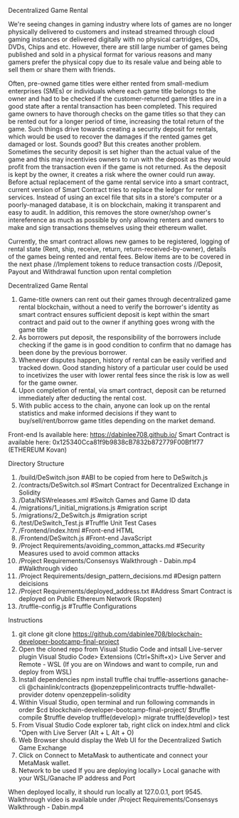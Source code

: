 Decentralized Game Rental

We're seeing changes in gaming industry where lots of games are no longer physically delivered to customers and instead streamed through cloud gaming instances or delivered digitally with no physical cartridges, CDs, DVDs, Chips and etc. However, there are still large number of games being published and sold in a physical format for various reasons and many gamers prefer the physical copy due to its resale value and being able to sell them or share them with friends. 

Often, pre-owned game titles were either rented from small-medium enterprises (SMEs) or individuals where each game title belongs to the owner and had to be checked if the customer-returned game titles are in a good state after a rental transaction has been completed. This required game owners to have thorough checks on the game titles so that they can be rented out for a longer period of time, increasing the total return of the game. Such things drive towards creating a security deposit for rentals, which would be used to recover the damages if the rented games get damaged or lost. Sounds good? But this creates another problem. Sometimes the security deposit is set higher than the actual value of the game and this may incentivies owners to run with the deposit as they would profit from the transaction even if the game is not returned. As the deposit is kept by the owner, it creates a risk where the owner could run away. Before actual replacement of the game rental service into a smart contract, current version of Smart Contract tries to replace the ledger for rental services. Instead of using an excel file that sits in a store's computer or a poorly-managed database, it is on blockchain, making it transparent and easy to audit. In addition, this removes the store owner/shop owner's intereference as much as possible by only allowing renters and owners to make and sign transactions themselves using their ethereum wallet.

Currently, the smart contract allows new games to be registered, logging of rental state (Rent, ship, receive, return, return-received-by-owner), details of the games being rented and rental fees. Below items are to be covered in the next phase
//Implement tokens to reduce transaction costs
//Deposit, Payout and Withdrawal function upon rental completion

Decentralized Game Rental
1. Game-title owners can rent out their games through decentralized game rental blockchain, without a need to verify the borrower's identity as smart contract ensures sufficient deposit is kept within the smart contract and paid out to the owner if anything goes wrong with the game title
2. As borrowers put deposit, the responsibility of the borrowers include checking if the game is in good condition to confirm that no damage has been done by the previous borrower.
3. Whenever disputes happen, history of rental can be easily verified and tracked down. Good standing history of a particular user could be used to incetivizes the user with lower rental fees since the risk is low as well for the game owner.
4. Upon completion of rental, via smart contract, deposit can be returned immediately after deducting the rental cost.
5. With public access to the chain, anyone can look up on the rental statistics and make informed decisions if they want to buy/sell/rent/borrow game titles depending on the market demand.

Front-end Is available here: https://dabinlee708.github.io/
Smart Contract is available here: 0x125340Cca81f9b9838cB7832b872779F00Bf1f77 (ETHEREUM Kovan)

Directory Structure

1. /build/DeSwitch.json #ABI to be copied from here to DeSwitch.js
2. /contracts/DeSwitch.sol #Smart Contract for Decentralized Exchange in Solidity
3. /Data/NSWreleases.xml #Switch Games and Game ID data
4. /migrations/1_initial_migrations.js #migration script
5. /migrations/2_DeSwitch.js #migration script
6. /test/DeSwitch_Test.js #Truffle Unit Test Cases
7. /Frontend/index.html #Front-end HTML
8. /Frontend/DeSwitch.js #Front-end JavaScript
9. /Project Requirements/avoiding_common_attacks.md #Security Measures used to avoid common attacks 
10. /Project Requirements/Consensys Walkthrough - Dabin.mp4 #Walkthrough video
11. /Project Requirements/design_pattern_decisions.md #Design pattern deicisions
12. /Project Requirements/deployed_address.txt  #Address Smart Contract is deployed on Public Ethereum Network (Ropsten)
13. /truffle-config.js #Truffle Configurations

Instructions
1. git clone 
git clone https://github.com/dabinlee708/blockchain-developer-bootcamp-final-project
2. Open the cloned repo from Visual Studio Code and intsall Live-server plugin
Visual Studio Code> Extensions (Ctrl+Shift+x)> Live Server and Remote - WSL (If you are on Windows and want to compile, run and deploy from WSL)
3. Install dependencies
npm install truffle chai truffle-assertions ganache-cli @chainlink/contracts @openzeppelin\contracts  truffle-hdwallet-provider dotenv openzeppelin-solidity
4. Within Visual Studio, open terminal and run following commands in order
$cd blockchain-developer-bootcamp-final-project/
$truffle compile
$truffle develop
truffle(develop)> migrate
truffle(develop)> test
6. From Visual Studio Code explorer tab, right click on index.html and click "Open with Live Server (Alt + L Alt + O)
7. Web Browser should display the Web UI for the Decentralized Swtich Game Exchange
8. Click on Connect to MetaMask to authenticate and connect your MetaMask wallet.
9. Network to be used 
If you are deploying locally> Local ganache with your WSL/Ganache IP address and Port


When deployed locally, it should run locally at 127.0.0.1, port 9545.
Walkthrough video is available under /Project Requirements/Consensys Walkthrough - Dabin.mp4
